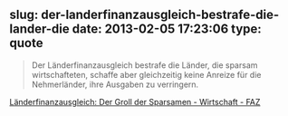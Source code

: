 slug: der-landerfinanzausgleich-bestrafe-die-lander-die
date: 2013-02-05 17:23:06
type: quote
---

> Der Länderfinanzausgleich bestrafe die Länder, die sparsam wirtschafteten, schaffe aber gleichzeitig keine Anreize für die Nehmerländer, ihre Ausgaben zu verringern.

[Länderfinanzausgleich: Der Groll der Sparsamen - Wirtschaft - FAZ](http://www.faz.net/aktuell/wirtschaft/laenderfinanzausgleich-der-groll-der-sparsamen-12052022.html)
